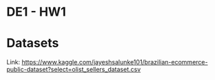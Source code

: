 # DE1 - HW1
# Datasets
Link: https://www.kaggle.com/jayeshsalunke101/brazilian-ecommerce-public-dataset?select=olist_sellers_dataset.csv
